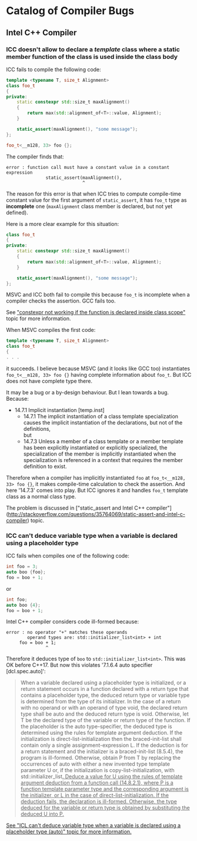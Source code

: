 ﻿# Catalog of Compiler Bugs

## Intel C++ Compiler

### ICC doesn't allow to declare a _template_ class where a static member function of the class is used inside the class body

ICC fails to compile the following code:

```cpp
template <typename T, size_t Alignment>
class foo_t
{
private:
    static constexpr std::size_t maxAlignment()
    {
        return max(std::alignment_of<T>::value, Alignment);
    }

    static_assert(maxAlignment(), "some message");
};

foo_t<__m128, 33> foo {};
```

The compiler finds that:

```
error : function call must have a constant value in a constant expression
               static_assert(maxAlignment(),
                             ^
```

The reason for this error is that when ICC tries to compute compile-time constant value for the first argument of `static_assert`, it has `foo_t` type as **incomplete** one (`maxAlignment` class member is declared, but not yet defined).

Here is a more clear example for this situation:

```cpp
class foo_t
{
private:
    static constexpr std::size_t maxAlignment()
    {
        return max(std::alignment_of<T>::value, Alignment);
    }

    static_assert(maxAlignment(), "some message");
};
```

MSVC and ICC both fail to compile this because `foo_t` is incomplete when a compiler checks the assertion. GCC fails too.

See ["constexpr not working if the function is declared inside class scope"](http://stackoverflow.com/questions/16493652/constexpr-not-working-if-the-function-is-declared-inside-class-scope) topic for more information.

When MSVC compiles the first code:

```cpp
template <typename T, size_t Alignment>
class foo_t
{
. . .
```

it succeeds. I believe because MSVC (and it looks like GCC too) instantiates `foo_t<__m128, 33> foo {}` having complete information about `foo_t`. But ICC does not have complete type there.

It may be a bug or a by-design behaviour. But I lean towards a bug. Because:
- 14.7.1 Implicit instantiation [temp.inst]
  - 14.7.1 The implicit instantiation of a class template specialization causes the implicit instantiation of the declarations, but not of the definitions,    
but
  - 14.7.3 Unless a member of a class template or a member template has been explicitly instantiated or explicitly specialized, the specialization of the member is implicitly instantiated when the specialization is referenced in a context that requires the member definition to exist.

Therefore when a compiler has implicitly instantiated `foo` at `foo_t<__m128, 33> foo {}`, it makes compile-time calculation to check the assertion. And here '14.7.3' comes into play. But ICC ignores it and handles `foo_t` template class as a normal class type.

The problem is discussed in ["static_assert and Intel C++ compiler"]
(http://stackoverflow.com/questions/35764069/static-assert-and-intel-c-compiler) topic.

### ICC can't deduce variable type when a variable is declared using a placeholder type

ICC fails when compiles one of the following code:

```cpp
int foo = 3;
auto boo {foo};
foo = boo + 1;
```

or

```cpp
int foo;
auto boo {4};
foo = boo + 1;
```

Intel C++ compiler considers code ill-formed because:

```
error : no operator "+" matches these operands
        operand types are: std::initializer_list<int> + int
     foo = boo + 1;
               ^
```

Therefore it deduces type of `boo` to `std::initializer_list<int>`. This was OK before C++17. But now this violates '7.1.6.4 auto specifier [dcl.spec.auto]':

> When a variable declared using a placeholder type is initialized, or a return statement occurs in a function
declared with a return type that contains a placeholder type, the deduced return type or variable type is
determined from the type of its initializer. In the case of a return with no operand or with an operand of
type void, the declared return type shall be auto and the deduced return type is void. Otherwise, let T be
the declared type of the variable or return type of the function. If the placeholder is the auto type-specifier,
the deduced type is determined using the rules for template argument deduction. If the initialization is
direct-list-initialization then the braced-init-list shall contain only a single assignment-expression L. If the
deduction is for a return statement and the initializer is a braced-init-list (8.5.4), the program is ill-formed.
Otherwise, obtain P from T by replacing the occurrences of auto with either a new invented type template
parameter U or, if the initialization is copy-list-initialization, with std::initializer_list<U>. Deduce
a value for U using the rules of template argument deduction from a function call (14.8.2.1), where P is
a function template parameter type and the corresponding argument is the initializer, or L in the case of
direct-list-initialization. If the deduction fails, the declaration is ill-formed. Otherwise, the type deduced for
the variable or return type is obtained by substituting the deduced U into P.

See ["ICL can't deduce variable type when a variable is declared using a placeholder type (auto)"](https://software.intel.com/en-us/forums/intel-c-compiler/topic/611948) topic for more information.

